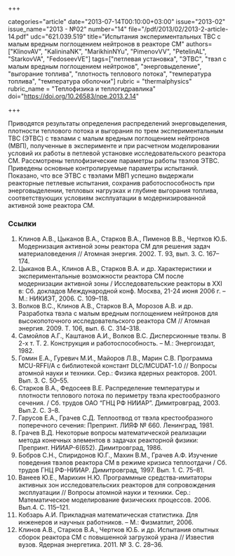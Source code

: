 +++

categories="article"
date="2013-07-14T00:10:00+03:00"
issue="2013-02"
issue_name="2013 - №02"
number="14"
file="/pdf/2013/02/2013-2-article-14.pdf"
udc="621.039.519"
title="Испытания экспериментальных ТВС с малым вредным поглощением нейтронов в реакторе СМ"
authors=["KlinovAV", "KalininaNK", "MarikhinNYu", "PimenovVV", "PetelinAL", "StarkovVA", "FedoseevVE"]
tags=["петлевая установка", "ЭТВС", "твэл с малым вредным поглощением нейтронов", "энерговыделение", "выгорание топлива", "плотность теплового потока", "температура топлива", "температура оболочки"]
rubric = "thermalphysics"
rubric_name = "Теплофизика и теплогидравлика"
doi="https://doi.org/10.26583/npe.2013.2.14"

+++

Приводятся результаты определения распределений энерговыделения, плотности теплового потока и выгорания по трем экспериментальным ТВС (ЭТВС) с твэлами с малым вредным поглощением нейтронов (МВП), полученные в эксперименте и при расчетном моделировании условий их работы в петлевой установке исследовательского реактора СМ. Рассмотрены теплофизические параметры работы твэлов ЭТВС. Приведены основные контролируемые параметры испытаний. Показано, что все ЭТВС с твэлами МВП успешно выдержали реакторные петлевые испытания, сохранив работоспособность при энерговыделении, тепловых нагрузках и глубине выгорания топлива, соответствующих условиям эксплуатации в модернизированной активной зоне реактора СМ.

### Ссылки

1. Клинов А.В., Цыканов В.А., Старков В.А., Пименов В.В., Чертков Ю.Б. Модернизация активной зоны реактора СМ для решения задач материаловедения // Атомная энергия. 2002. T. 93, вып. 3. С. 167–174.
2. Цыканов В.А., Клинов А.В., Старков В.А. и др. Характеристики и экспериментальные возможности реактора СМ после модернизации активной зоны / Исследовательские реакторы в XXI в: Сб. докладов Международной конф. Москва, 21-24 июня 2006 г. – М.: НИКИЭТ, 2006. С. 109–118.
3. Волков В.С., Клинов А.В., Старков В.А, Морозов А.В. и др. Разработка твэла с малым вредным поглощением нейтронов для высокопоточного исследовательского реактора СМ // Атомная энергия. 2009. Т. 106, вып. 6. С. 314–318.
4. Самойлов А.Г., Каштанов А.И., Волков В.С. Дисперсионные твэлы. В 2-х т. Т. 2. Конструкция и работоспособность. – М.: Энергоиздат, 1982.
5. Гомин Е.А., Гуревич М.И., Майоров Л.В., Марин С.В. Программа MCU-RFFI/A с библиотекой констант DLC/MCUDAT-1.0 // Вопросы атомной науки и техники. Сер.: Физика ядерных реакторов. 2001. Вып. 3. С. 50–55.
6. Старков В.А., Федосеев В.Е. Распределение температуры и плотности теплового потока по периметру твэла крестообразного сечения. / Сб. трудов ОАО “ГНЦ РФ НИИАР”. Димитровград, 2003. Вып.2. С. 3–8.
7. Гарусов Е.А., Грачев С.Д. Теплоотвод от твэла крестообразного поперечного сечения: Препринт. ЛИЯФ № 660. Ленинград, 1981.
8. Грачев В.Д. Некоторые вопросы математической реализации метода конечных элементов в задачах реакторной физики: Препринт. НИИАР-6(652). Димитровград, 1986.
9. Бобров С.Н., Спиридонов Ю.Г., Махин В.М., Грачев А.Ф. Изучение поведения твэлов реактора СМ в режиме кризиса теплоотдачи / Сб. трудов ГНЦ РФ-НИИАР. Димитровград, 1997. Вып. 1. С. 75–81.
10. Ванеев Ю.Е., Марихин Н.Ю. Программные средства-имитаторы активных зон исследовательских реакторов для сопровождения эксплуатации // Вопросы атомной науки и техники. Сер.: Математическое моделирование физических процессов. 2006. Вып.4. С. 115–121.
11. Кобзарь А.И. Прикладная математическая статистика. Для инженеров и научных работников. – М.: Физматлит, 2006.
12. Клинов А.В., Старков В.А., Чертков Ю.Б. и др. Испытания опытных сборок реактора СМ с повышенной загрузкой урана // Известия вузов. Ядерная энергетика. 2011. № 3. С. 28–36.